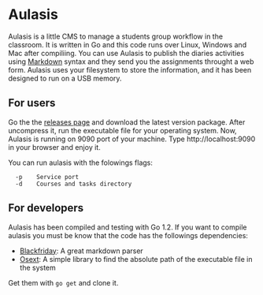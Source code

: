 # Aulasis


Aulasis is a little CMS to manage a students group workflow in the
classroom.  It is written in Go and this code runs over Linux, Windows
and Mac after compiliing.  You can use Aulasis to publish the diaries
activities using [Markdown](http://es.wikipedia.org/wiki/Markdown)
syntax and they send you the assignments throught a web form.  Aulasis
uses your filesystem to store the information, and it has been
designed to run on a USB memory.

## For users

Go the the [releases
page](https://github.com/sdemingo/aulasis/releases) and download the
latest version package. After uncompress it, run the executable file
for your operating system. Now, Aulasis is running on 9090 port of
your machine. Type  http://localhost:9090 in your browser and enjoy
it.

You can run aulasis with the folowings flags:

```
  -p	Service port
  -d	Courses and tasks directory
```

## For developers

Aulasis has been compiled and testing with Go 1.2. If you want to
compile aulasis you must be know that the code has the followings
dependencies:

* [Blackfriday](http://github.com/russross/blackfriday): A great markdown parser
* [Osext](http://bitbucket.org/kardianos/osext): A simple library to find the absolute path of the executable file in the system

Get them with `go get` and clone it.
